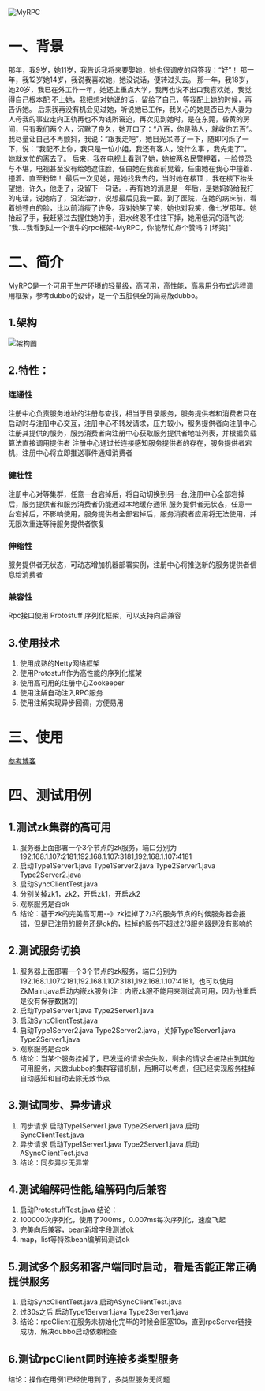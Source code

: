 ![MyRPC](https://gameboys.oss-cn-shenzhen.aliyuncs.com/oneblog/20190805230045958.png)
# 一、背景
那年，我9岁，她11岁，我告诉我将来要娶她，她也很调皮的回答我：“好”！ 那一年，我12岁她14岁，我说我喜欢她，她没说话，便转过头去。 那一年，我18岁，她20岁，我已在外工作一年，她还上重点大学，我再也说不出口我喜欢她，我觉得自己根本配 不上她，我把想对她说的话，留给了自己，等我配上她的时候，再告诉她。 后来我再没有机会见过她，听说她已工作，我关心的她是否已为人妻为人母我的事业走向正轨再也不为钱所窘迫，再次见到她时，是在东莞，昏黄的房间，只有我们两个人，沉默了良久，她开口了：“八百，你是熟人，就收你五百”。我尽量让自己不再颤抖，我说：“跟我走吧”，她目光呆滞了一下，随即闪烁了一下，说：“我配不上你，我只是一位小姐，我还有客人，没什么事 ，我先走了”。她就匆忙的离去了。 后来，我在电视上看到了她，她被两名民警押着，一脸惊恐与不堪，电视甚至没有给她遮住脸，任由她在我面前晃着，任由她在我心中撞着、撞着、直至粉碎！ 最后一次见她，是她找我去的，当时她在楼顶 ，我在楼下抬头望她，许久，他走了，没留下一句话。. 再有她的消息是一年后，是她妈妈给我打的电话，说她病了，没法治疗，说想最后见我一面。到了医院，在她的病床前，看着她苍白的脸，比以前消瘦了许多。我对她笑了笑，她也对我笑，像七岁那年。她抬起了手，我赶紧过去握住她的手，泪水终忍不住往下掉，她用低沉的浯气说: ”我....我看到过一个很牛的rpc框架-MyRPC，你能帮忙点个赞吗？[坏笑]"
# 二、简介
MyRPC是一个可用于生产环境的轻量级，高可用，高性能，高易用分布式远程调用框架，参考dubbo的设计，是一个五脏俱全的简易版dubbo。
## 1.架构
![架构图](https://gameboys.oss-cn-shenzhen.aliyuncs.com/oneblog/20190805215811114.png)
## 2.特性：
### 连通性
注册中心负责服务地址的注册与查找，相当于目录服务，服务提供者和消费者只在启动时与注册中心交互，注册中心不转发请求，压力较小，服务提供者向注册中心注册其提供的服务，服务消费者向注册中心获取服务提供者地址列表，并根据负载算法直接调用提供者
注册中心通过长连接感知服务提供者的存在，服务提供者宕机，注册中心将立即推送事件通知消费者
### 健壮性
注册中心对等集群，任意一台宕掉后，将自动切换到另一台,注册中心全部宕掉后，服务提供者和服务消费者仍能通过本地缓存通讯
服务提供者无状态，任意一台宕掉后，不影响使用，服务提供者全部宕掉后，服务消费者应用将无法使用，并无限次重连等待服务提供者恢复
### 伸缩性
服务提供者无状态，可动态增加机器部署实例，注册中心将推送新的服务提供者信息给消费者
### 兼容性
Rpc接口使用 Protostuff  序列化框架，可以支持向后兼容
## 3.使用技术
1. 使用成熟的Netty网络框架
2. 使用Protostuff作为高性能的序列化框架
3. 使用高可用的注册中心Zookeeper
4. 使用注解自动注入RPC服务
5. 使用注解实现异步回调，方便易用
# 三、使用
[参考博客](https://www.gameboys.cn/article/32)
# 四、测试用例
## 1.测试zk集群的高可用
1. 服务器上面部署一个3个节点的zk服务，端口分别为192.168.1.107:2181,192.168.1.107:3181,192.168.1.107:4181
2. 启动Type1Server1.java Type1Server2.java Type2Server1.java Type2Server2.java
3. 启动SyncClientTest.java
4. 分别关掉zk1，zk2，开启zk1，开启zk2
5. 观察服务是否ok
6. 结论：基于zk的完美高可用--》zk挂掉了2/3的服务节点的时候服务器会报错，但是已注册的服务还是ok的，挂掉的服务不超过2/3服务器是没有影响的
## 2.测试服务切换
1. 服务器上面部署一个3个节点的zk服务，端口分别为192.168.1.107:2181,192.168.1.107:3181,192.168.1.107:4181，也可以使用ZkMain.java启动内嵌zk服务(注：内嵌zk服不能用来测试高可用，因为他重启是没有保存数据的)
2. 启动Type1Server1.java Type2Server1.java 
3. 启动SyncClientTest.java
4. 启动Type1Server2.java Type2Server2.java，关掉Type1Server1.java Type2Server1.java 
5. 观察服务是否ok
6. 结论：当某个服务挂掉了，已发送的请求会失败，剩余的请求会被路由到其他可用服务，未做dubbo的集群容错机制，后期可以考虑，但已经实现服务挂掉自动感知和自动去除无效节点
## 3.测试同步、异步请求
1. 同步请求 启动Type1Server1.java Type2Server1.java 启动SyncClientTest.java
2. 异步请求 启动Type1Server1.java Type2Server1.java 启动ASyncClientTest.java
3. 结论：同步异步无异常
## 4.测试编解码性能,编解码向后兼容
1. 启动ProtostuffTest.java
 结论：
1. 100000次序列化，使用了700ms，0.007ms每次序列化，速度飞起
2. 完美向后兼容，bean新增字段测试ok
3. map，list等特殊bean编解码测试ok
## 5.测试多个服务和客户端同时启动，看是否能正常正确提供服务
1. 启动SyncClientTest.java 启动ASyncClientTest.java
2. 过30s之后 启动Type1Server1.java Type2Server1.java 
3. 结论：rpcClient在服务未初始化完毕的时候会阻塞10s，直到rpcServer链接成功，解决dubbo启动依赖检查
## 6.测试rpcClient同时连接多类型服务
结论：操作在用例1已经使用到了，多类型服务无问题
